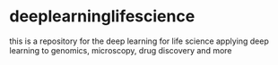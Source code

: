 # deeplearninglifescience
this is a repository for the deep learning for life science applying deep learning to genomics, microscopy, drug discovery and more
